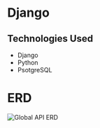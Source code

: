 # Django

## Technologies Used
- Django
- Python
- PsotgreSQL

# ERD 

![Global API ERD](../ERD-wireframes/ERD_.png)